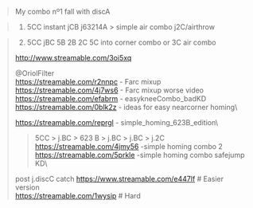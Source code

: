 > My combo nº1 fall with discA

> 1. 5CC instant jCB j63214A > simple air combo j2C/airthrow

> 2. 5CC jBC 5B 2B 2C 5C into corner combo or 3C air combo
> 
> http://www.streamable.com/3oi5xq
> 
> 
> 
> @OriolFilter \
> https://streamable.com/r2nnpc - Farc mixup\
> https://streamable.com/4j7ws6 - Farc mixup worse video\
> https://streamable.com/efabrm - easykneeCombo_badKD\
> https://streamable.com/0blk2z - ideas for easy nearcorner homing\
> 
> https://streamable.com/reprgl - simple_homing_623B_edition\
> > 5CC > j.BC > 623 B > j.BC > j.BC > j.2C
> https://streamable.com/4jmy56 -simple homing combo 2\
> https://streamable.com/5prkle -simple homing combo safejump KD\
> 
> post j.discC catch 
> https://www.streamable.com/e447lf # Easier version\
> https://streamable.com/1wysip # Hard
>  